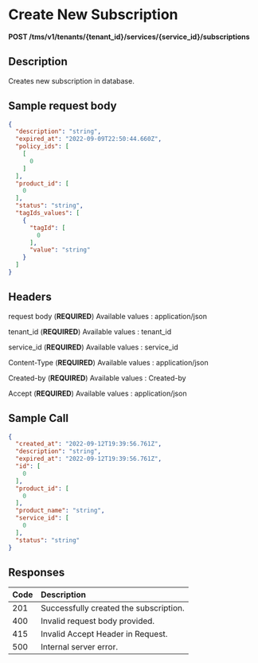 # Create New Subscription

**POST /tms/v1/tenants/{tenant_id}/services/{service_id}/subscriptions**

## Description

Creates new subscription in database.

## Sample request body

```json
{
  "description": "string",
  "expired_at": "2022-09-09T22:50:44.660Z",
  "policy_ids": [
    [
      0
    ]
  ],
  "product_id": [
    0
  ],
  "status": "string",
  "tagIds_values": [
    {
      "tagId": [
        0
      ],
      "value": "string"
    }
  ]
}
```

## Headers

request body (**REQUIRED**)
Available values : application/json

tenant_id (**REQUIRED**)
Available values : tenant_id

service_id (**REQUIRED**)
Available values : service_id

Content-Type (**REQUIRED**)
Available values : application/json

Created-by (**REQUIRED**)
Available values : Created-by

Accept (**REQUIRED**)
Available values : application/json

## Sample Call

```json
{
  "created_at": "2022-09-12T19:39:56.761Z",
  "description": "string",
  "expired_at": "2022-09-12T19:39:56.761Z",
  "id": [
    0
  ],
  "product_id": [
    0
  ],
  "product_name": "string",
  "service_id": [
    0
  ],
  "status": "string"
}
```

## Responses

| Code         | Description                                                |
| :----------- | :-----------                                               |
| 201          | Successfully created the subscription.                     |
| 400          | Invalid request body provided.                             |
| 415          | Invalid Accept Header in Request.                          |
| 500          | Internal server error.                                     |


